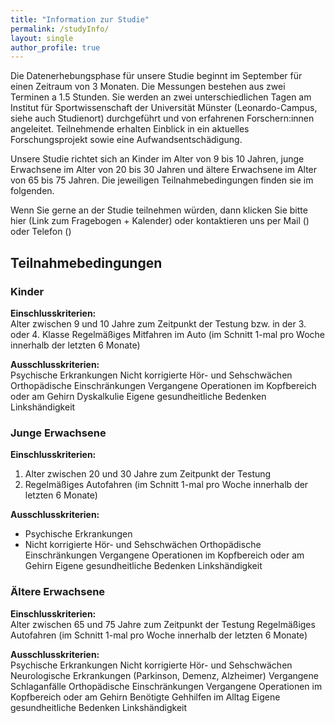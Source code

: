 ```yaml
---
title: "Information zur Studie"
permalink: /studyInfo/
layout: single
author_profile: true
---
```



Die Datenerhebungsphase für unsere Studie beginnt im September für einen Zeitraum von 3 Monaten. Die Messungen bestehen aus zwei Terminen a 1.5 Stunden. Sie werden an zwei unterschiedlichen Tagen am Institut für Sportwissenschaft der Universität Münster (Leonardo-Campus, siehe auch Studienort) durchgeführt und von erfahrenen Forschern:innen angeleitet. Teilnehmende erhalten Einblick in ein aktuelles Forschungsprojekt sowie eine Aufwandsentschädigung.

Unsere Studie richtet sich an Kinder im Alter von 9 bis 10 Jahren, junge Erwachsene im Alter von 20 bis 30 Jahren und ältere Erwachsene im Alter von 65 bis 75 Jahren.  Die jeweiligen Teilnahmebedingungen finden sie im folgenden.

Wenn Sie gerne an der Studie teilnehmen würden, dann klicken Sie bitte hier (Link zum Fragebogen + Kalender) oder kontaktieren uns per Mail () oder Telefon ()

## Teilnahmebedingungen
### Kinder
**Einschlusskriterien:**     
Alter zwischen 9 und 10 Jahre zum Zeitpunkt der Testung bzw. in der 3. oder 4. Klasse
Regelmäßiges Mitfahren im Auto (im Schnitt 1-mal pro Woche innerhalb der letzten 6 Monate)

**Ausschlusskriterien:**     
Psychische Erkrankungen
Nicht korrigierte Hör- und Sehschwächen
Orthopädische Einschränkungen
Vergangene Operationen im Kopfbereich oder am Gehirn
Dyskalkulie
Eigene gesundheitliche Bedenken
Linkshändigkeit

### Junge Erwachsene
**Einschlusskriterien:**       
1. Alter zwischen 20 und 30 Jahre zum Zeitpunkt der Testung
2. Regelmäßiges Autofahren (im Schnitt 1-mal pro Woche innerhalb der letzten 6 Monate)

**Ausschlusskriterien:**        
* Psychische Erkrankungen
* Nicht korrigierte Hör- und Sehschwächen
Orthopädische Einschränkungen
Vergangene Operationen im Kopfbereich oder am Gehirn
Eigene gesundheitliche Bedenken
Linkshändigkeit

### Ältere Erwachsene
**Einschlusskriterien:**        
Alter zwischen 65 und 75 Jahre zum Zeitpunkt der Testung
Regelmäßiges Autofahren (im Schnitt 1-mal pro Woche innerhalb der letzten 6 Monate)

**Ausschlusskriterien:**     
Psychische Erkrankungen
Nicht korrigierte Hör- und Sehschwächen
Neurologische Erkrankungen (Parkinson, Demenz, Alzheimer)
Vergangene Schlaganfälle
Orthopädische Einschränkungen
Vergangene Operationen im Kopfbereich oder am Gehirn
Benötigte Gehhilfen im Alltag
Eigene gesundheitliche Bedenken
Linkshändigkeit

